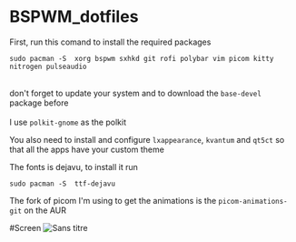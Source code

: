 # BSPWM_dotfiles
First, run this comand to install the required packages 
```
sudo pacman -S  xorg bspwm sxhkd git rofi polybar vim picom kitty nitrogen pulseaudio
```
<br /> don't forget to update your system and to download the ```base-devel``` package before  <br />
<br /> I use ```polkit-gnome``` as the polkit

You also need to install and configure  ```lxappearance```, ```kvantum``` and ```qt5ct``` so that all the apps have your custom theme


<p> The fonts is dejavu, to install it run 

```
sudo pacman -S  ttf-dejavu
```
</p>



The fork of picom I'm using to get the animations is the 
```picom-animations-git``` on the AUR



#Screen
![Sans titre](https://user-images.githubusercontent.com/98690904/198101749-0c6f5ef5-4671-4524-a97e-f6549bca976b.png)
